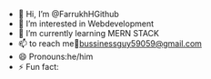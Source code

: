 - 👋 Hi, I’m @FarrukhHGithub
- 👀 I’m interested in Webdevelopment
- 🌱 I’m currently learning MERN STACK
- 📫 to reach me:email:bussinessguy59059@gmail.com
- 😄 Pronouns:he/him
- ⚡ Fun fact:

<!---
FarrukhHGithub/FarrukhHGithub is a ✨ special ✨ repository because its `README.md` (this file) appears on your GitHub profile.
You can click the Preview link to take a look at your changes.
--->
